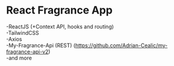# React Fragrance App

-ReactJS (+Context API, hooks and routing) <br>
-TailwindCSS<br>
-Axios<br>
-My-Fragrance-Api (REST) (https://github.com/Adrian-Cealic/my-fragrance-api-v2)<br>
-and more<br>

